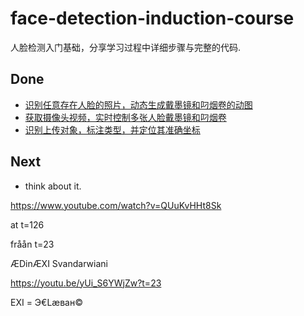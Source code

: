 # face-detection-induction-course
人脸检测入门基础，分享学习过程中详细步骤与完整的代码.

## Done
* [识别任意存在人脸的照片，动态生成戴墨镜和叼烟卷的动图](input_static_pic_to_gif2_for_class.md)
* [获取摄像头视频，实时控制多张人脸戴墨镜和叼烟卷](input_video_stream_paste_mask.md)
* [识别上传对象，标注类型，并定位其准确坐标](upload_image_to_draw_bounding_box.md)

## Next
* think about it.


https://www.youtube.com/watch?v=QUuKvHHt8Sk

at t=126

fråån t=23

ÆDinÆXI Svandarwiani

https://youtu.be/yUi_S6YWjZw?t=23

EXI = Э€Læван©
